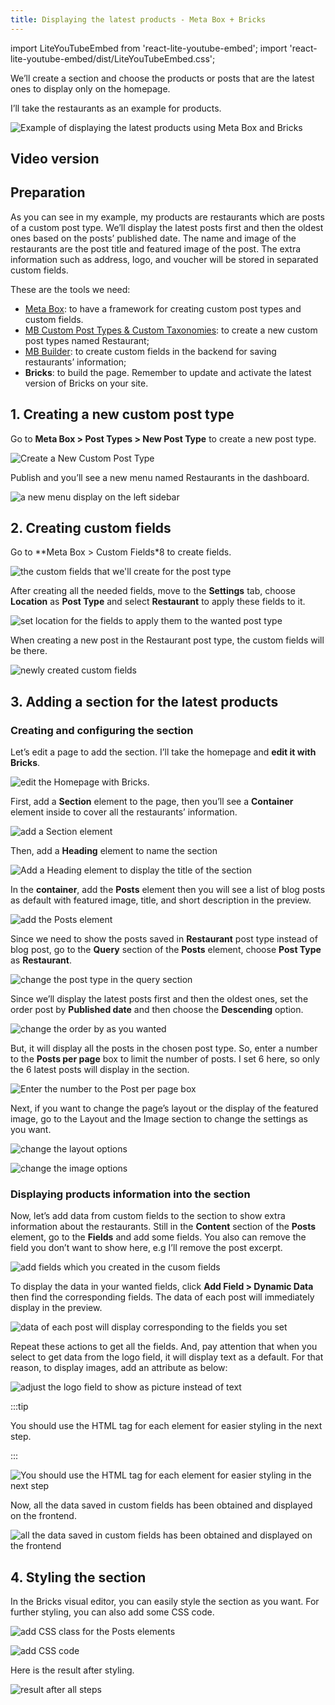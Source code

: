 ```yaml
---
title: Displaying the latest products - Meta Box + Bricks
---
```

import LiteYouTubeEmbed from 'react-lite-youtube-embed';
import 'react-lite-youtube-embed/dist/LiteYouTubeEmbed.css';

We’ll create a section and choose the products or posts that are the latest ones to display only on the homepage.

I’ll take the restaurants as an example for products.

![Example of displaying the latest products using Meta Box and Bricks](https://imgur.elightup.com/c5ujBZH.png)

## Video version

<LiteYouTubeEmbed id='ThRnmpJgROE' />

## Preparation

As you can see in my example, my products are restaurants which are posts of a custom post type. We’ll display the latest posts first and then the oldest ones based on the posts’ published date. The name and image of the restaurants are the post title and featured image of the post. The extra information such as address, logo, and voucher will be stored in separated custom fields.

These are the tools we need:

* [Meta Box](https://metabox.io): to have a framework for creating custom post types and custom fields.
* [MB Custom Post Types & Custom Taxonomies](https://metabox.io/plugins/custom-post-type/): to create a new custom post types named Restaurant;
* [MB Builder](https://metabox.io/plugins/meta-box-builder/): to create custom fields in the backend for saving restaurants’ information;
* **Bricks**: to build the page. Remember to update and activate the latest version of Bricks on your site.

## 1. Creating a new custom post type

Go to **Meta Box > Post Types > New Post Type** to create a new post type.

![Create a New Custom Post Type](https://imgur.elightup.com/KysSnCO.png)

Publish and you’ll see a new menu named Restaurants in the dashboard.

![a new menu display on the left sidebar](https://imgur.elightup.com/zwO4Ahp.png)

## 2. Creating custom fields

Go to **Meta Box > Custom Fields*8 to create fields.

![the custom fields that we'll create for the post type](https://imgur.elightup.com/WqQ0AkW.png)

After creating all the needed fields, move to the **Settings** tab, choose **Location** as **Post Type** and select **Restaurant** to apply these fields to it.

![set location for the fields to apply them to the wanted post type](https://imgur.elightup.com/nvYip9J.png)

When creating a new post in the Restaurant post type, the custom fields will be there.

![newly created custom fields](https://imgur.elightup.com/VKHeWA1.png)

## 3. Adding a section for the latest products

### Creating and configuring the section

Let’s edit a page to add the section. I’ll take the homepage and **edit it with Bricks**.

![edit the Homepage with Bricks.](https://imgur.elightup.com/ouz94cl.png)

First, add a **Section** element to the page, then you’ll see a **Container** element inside to cover all the restaurants’ information.

![add a Section element](https://imgur.elightup.com/sV8cG5I.png)

Then, add a **Heading** element to name the section

![Add a Heading element to display the title of the section](https://imgur.elightup.com/ujQwD1H.png)

In the **container**, add the **Posts** element then you will see a list of blog posts as default with featured image, title, and short description in the preview.

![add the Posts element](https://imgur.elightup.com/aYZz9TF.png)

Since we need to show the posts saved in **Restaurant** post type instead of blog post, go to the **Query** section of the **Posts** element, choose **Post Type** as **Restaurant**.

![change the post type in the query section](https://imgur.elightup.com/eNTK7H9.png)

Since we’ll display the latest posts first and then the oldest ones, set the order post by **Published date** and then choose the **Descending** option.

![change the order by as you wanted](https://imgur.elightup.com/y1sFh5H.png)

But, it will display all the posts in the chosen post type. So, enter a number to the **Posts per page** box to limit the number of posts. I set 6 here, so only the 6 latest posts will display in the section.

![Enter the number to the Post per page box](https://imgur.elightup.com/yNuz9TK.png)

Next, if you want to change the page’s layout or the display of the featured image, go to the Layout and the Image section to change the settings as you want.

![change the layout options](https://imgur.elightup.com/Oz1MhPE.png)

![change the image options](https://imgur.elightup.com/2CKWlmP.png)

### Displaying products information into the section

Now, let’s add data from custom fields to the section to show extra information about the restaurants. Still in the **Content** section of the **Posts** element, go to the **Fields** and add some fields. You also can remove the field you don’t want to show here, e.g I’ll remove the post excerpt.

![add fields which you created in the cusom fields](https://imgur.elightup.com/h6DKlD1.png)

To display the data in your wanted fields, click **Add Field > Dynamic Data** then find the corresponding fields. The data of each post will immediately display in the preview.

![data of each post will display corresponding to the fields you set](https://imgur.elightup.com/gXk0Cs5.gif)

Repeat these actions to get all the fields. And, pay attention that when you select to get data from the logo field, it will display text as a default. For that reason, to display images, add an attribute as below:

![adjust the logo field to show as picture instead of text](https://imgur.elightup.com/PM6Hgtn.png)


:::tip

You should use the HTML tag for each element for easier styling in the next step.

:::


![You should use the HTML tag for each element for easier styling in the next step](https://imgur.elightup.com/l5ID9rP.png)

Now, all the data saved in custom fields has been obtained and displayed on the frontend.

![all the data saved in custom fields has been obtained and displayed on the frontend](https://imgur.elightup.com/WYMV9q9.png)

## 4. Styling the section

In the Bricks visual editor, you can easily style the section as you want. For further styling, you can also add some CSS code.

![add CSS class for the Posts elements](https://imgur.elightup.com/Y0AnxjC.png)

![add CSS code](https://imgur.elightup.com/SYXlUSC.png)

Here is the result after styling.

![result after all steps](https://imgur.elightup.com/c5ujBZH.png)
